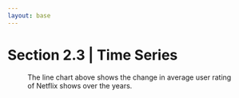 ```yaml
---
layout: base
---
```

# Section 2.3 | Time Series
<figure id="container">
<figcaption>
The line chart above shows the change in average user rating of Netflix shows over the years.
</figcaption>
</figure>
<script src="main.js"></script>